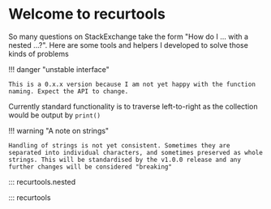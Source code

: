 # Welcome to recurtools

So many questions on StackExchange take the form "How do I ... with a nested ...?".
Here are some tools and helpers I developed to solve those kinds of problems

!!! danger "unstable interface"

    This is a 0.x.x version because I am not yet happy with the function naming. Expect the API to change.

Currently standard functionality is to traverse left-to-right as the collection would be output by `print()`

!!! warning "A note on strings"

    Handling of strings is not yet consistent. Sometimes they are separated into individual characters, and sometimes preserved as whole strings. This will be standardised by the v1.0.0 release and any further changes will be considered "breaking"

::: recurtools.nested

::: recurtools